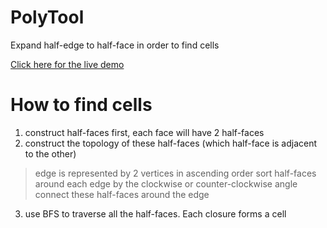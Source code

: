 # PolyTool
Expand half-edge to half-face in order to find cells

[Click here for the live demo](http://www.miaokaixiang.com/PolyTool/)

# How to find cells

1. construct half-faces first, each face will have 2 half-faces
2. construct the topology of these half-faces (which half-face is adjacent to the other)
>	edge is represented by 2 vertices in ascending order
>	sort half-faces around each edge by the clockwise or counter-clockwise angle
>	connect these half-faces around the edge
3. use BFS to traverse all the half-faces. Each closure forms a cell